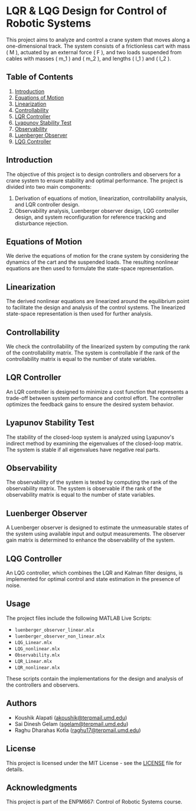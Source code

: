 # LQR & LQG Design for Control of Robotic Systems
This project aims to analyze and control a crane system that moves along a one-dimensional track. The system consists of a frictionless cart with mass \( M \), actuated by an external force \( F \), and two loads suspended from cables with masses \( m_1 \) and \( m_2 \), and lengths \( l_1 \) and \( l_2 \).

## Table of Contents
1. [Introduction](#introduction)
2. [Equations of Motion](#equations-of-motion)
3. [Linearization](#linearization)
4. [Controllability](#controllability)
5. [LQR Controller](#lqr-controller)
6. [Lyapunov Stability Test](#lyapunov-stability-test)
7. [Observability](#observability)
8. [Luenberger Observer](#luenberger-observer)
9. [LQG Controller](#lqg-controller)

## Introduction
The objective of this project is to design controllers and observers for a crane system to ensure stability and optimal performance. The project is divided into two main components:
1. Derivation of equations of motion, linearization, controllability analysis, and LQR controller design.
2. Observability analysis, Luenberger observer design, LQG controller design, and system reconfiguration for reference tracking and disturbance rejection.

## Equations of Motion
We derive the equations of motion for the crane system by considering the dynamics of the cart and the suspended loads. The resulting nonlinear equations are then used to formulate the state-space representation.

## Linearization
The derived nonlinear equations are linearized around the equilibrium point to facilitate the design and analysis of the control systems. The linearized state-space representation is then used for further analysis.

## Controllability
We check the controllability of the linearized system by computing the rank of the controllability matrix. The system is controllable if the rank of the controllability matrix is equal to the number of state variables.

## LQR Controller
An LQR controller is designed to minimize a cost function that represents a trade-off between system performance and control effort. The controller optimizes the feedback gains to ensure the desired system behavior.

## Lyapunov Stability Test
The stability of the closed-loop system is analyzed using Lyapunov's indirect method by examining the eigenvalues of the closed-loop matrix. The system is stable if all eigenvalues have negative real parts.

## Observability
The observability of the system is tested by computing the rank of the observability matrix. The system is observable if the rank of the observability matrix is equal to the number of state variables.

## Luenberger Observer
A Luenberger observer is designed to estimate the unmeasurable states of the system using available input and output measurements. The observer gain matrix is determined to enhance the observability of the system.

## LQG Controller
An LQG controller, which combines the LQR and Kalman filter designs, is implemented for optimal control and state estimation in the presence of noise.

## Usage
The project files include the following MATLAB Live Scripts:
- `luenberger_observer_linear.mlx`
- `luenberger_observer_non_linear.mlx`
- `LQG_Linear.mlx`
- `LQG_nonlinear.mlx`
- `Observability.mlx`
- `LQR_Linear.mlx`
- `LQR_nonlinear.mlx`

These scripts contain the implementations for the design and analysis of the controllers and observers.

## Authors
- Koushik Alapati (akoushik@terpmail.umd.edu)
- Sai Dinesh Gelam (sgelam@terpmail.umd.edu)
- Raghu Dharahas Kotla (raghu17@terpmail.umd.edu)

## License
This project is licensed under the MIT License - see the [LICENSE](LICENSE) file for details.

## Acknowledgments
This project is part of the ENPM667: Control of Robotic Systems course.

